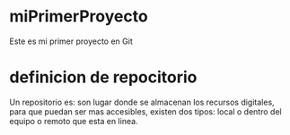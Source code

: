 # miPrimerProyecto
Este es mi primer proyecto en Git

# definicion de  repocitorio

Un repositorio es: son lugar donde se almacenan los  recursos digitales, para que puedan ser mas accesibles, existen dos tipos:  local o dentro del equipo o  remoto que esta en linea.
